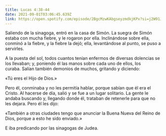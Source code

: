 ```yaml
---
title: Lucas 4:38-44
date: 2021-09-01T03:06:45.639Z
link: https://open.spotify.com/episode/2BgcMzwKAbgseyzmdkjKPx?si=j2W91JbVRFO20RQyWiCutA&utm_source=copy-link&dl_branch=1
---
```

Saliendo de la sinagoga, entró en la casa de Simón. La suegra de Simón estaba con mucha fiebre, y le rogaron por ella. Inclinándose sobre ella, conminó a la fiebre, y la fiebre la dejó; ella, levantándose al punto, se puso a servirles. 

A la puesta del sol, todos cuantos tenían enfermos de diversas dolencias se los llevaban; y, poniendo él las manos sobre cada uno de ellos, los curaba. Salían también demonios de muchos, gritando y diciendo: 

«Tú eres el Hijo de Dios.» 

Pero él, conminaba y no les permitía hablar, porque sabían que él era el Cristo. Al hacerse de día, salió y se fue a un lugar solitario. La gente le andaba buscando y, llegando donde él, trataban de retenerle para que no les dejara. Pero él les dijo: 

«También a otras ciudades tengo que anunciar la Buena Nueva del Reino de Dios, porque a esto he sido enviado.» 

E iba predicando por las sinagogas de Judea.
